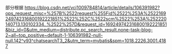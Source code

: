 部分根据
https://blog.csdn.net/vcj1009784814/article/details/106391982?ops_request_misc=%257B%2522request%255Fid%2522%253A%2522169249742316800192221851%2522%252C%2522scm%2522%253A%252220140713.130102334..%2522%257D&request_id=169249742316800192221851&biz_id=0&utm_medium=distribute.pc_search_result.none-task-blog-2~all~top_positive~default-1-106391982-null-null.142^v93^chatsearchT3_2&utm_term=mybatis&spm=1018.2226.3001.4187